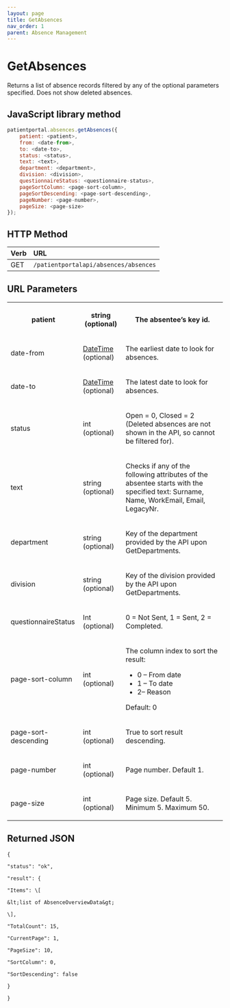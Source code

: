```yaml
---
layout: page
title: GetAbsences
nav_order: 1
parent: Absence Management
---
```


# GetAbsences
Returns a list of absence records filtered by any of the optional parameters specified. Does not show deleted absences.

## JavaScript library method

```javascript
patientportal.absences.getAbsences({
    patient: <patient>,
    from: <date-from>,
    to: <date-to>,
    status: <status>,
    text: <text>,
    department: <department>,
    division: <division>,
    questionnaireStatus: <questionnaire-status>,
    pageSortColumn: <page-sort-column>,
    pageSortDescending: <page-sort-descending>,
    pageNumber: <page-number>,
    pageSize: <page-size>
});
```

## HTTP Method

| Verb | URL                                               |
|:-----|:--------------------------------------------------|
| GET | `/patientportalapi/absences/absences` |

## URL Parameters

<table><tbody><tr><th><p>patient</p></th><th><p>string (optional)</p></th><th><p>The absentee’s key id.</p></th></tr><tr><td><p>date-from</p></td><td><p><a href="../objects-and-data-types/datetime">DateTime</a> (optional)</p></td><td><p>The earliest date to look for absences.</p></td></tr><tr><td><p>date-to</p></td><td><p><a href="../objects-and-data-types/datetime">DateTime</a> (optional)</p></td><td><p>The latest date to look for absences.</p></td></tr><tr><td><p>status</p></td><td><p>int (optional)</p></td><td><p>Open = 0, Closed = 2 (Deleted absences are not shown in the API, so cannot be filtered for).</p></td></tr><tr><td><p>text</p></td><td><p>string (optional)</p></td><td><p>Checks if any of the following attributes of the absentee starts with the specified text: Surname, Name, WorkEmail, Email, LegacyNr.</p></td></tr><tr><td><p>department</p></td><td><p>string (optional)</p></td><td><p>Key of the department provided by the API upon GetDepartments.</p></td></tr><tr><td><p>division</p></td><td><p>string (optional)</p></td><td><p>Key of the division provided by the API upon GetDepartments.</p></td></tr><tr><td><p>questionnaireStatus</p></td><td><p>Int (optional)</p></td><td><p>0 = Not Sent, 1 = Sent, 2 = Completed.</p></td></tr><tr><td><p>page-sort-column</p></td><td><p>int (optional)</p></td><td><p>The column index to sort the result:</p><ul><li>0 – From date</li><li>1 – To date</li><li>2– Reason</li></ul><p>Default: 0</p></td></tr><tr><td><p>page-sort-descending</p></td><td><p>int (optional)</p></td><td><p>True to sort result descending.</p></td></tr><tr><td><p>page-number</p></td><td><p>int (optional)</p></td><td><p>Page number. Default 1.</p></td></tr><tr><td><p>page-size</p></td><td><p>int (optional)</p></td><td><p>Page size. Default 5. Minimum 5. Maximum 50.</p></td></tr></tbody></table>

## Returned JSON

```
{

"status": "ok",

"result": {

"Items": \[

&lt;list of AbsenceOverviewData&gt;

\],

"TotalCount": 15,

"CurrentPage": 1,

"PageSize": 10,

"SortColumn": 0,

"SortDescending": false

}

}
```
